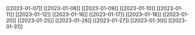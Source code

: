 [[2023-01-07]]
[[2023-01-08]]
[[2023-01-09]]
[[2023-01-10]]
[[2023-01-11]]
[[2023-01-12]]
[[2023-01-16]]
[[2023-01-17]]
[[2023-01-18]]
[[2023-01-20]]
[[2023-01-25]]
[[2023-01-26]]
[[2023-01-27]]
[[2023-01-30]]
[[2023-01-31]]





